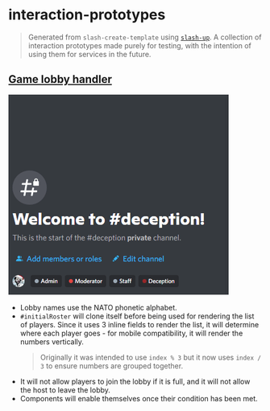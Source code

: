 # interaction-prototypes
> Generated from `slash-create-template` using [`slash-up`](https://github.com/Snazzah/slash-up).
A collection of interaction prototypes made purely for testing, with the intention of using them for services in the future.

## [Game lobby handler](./src/commands/game.ts)

![Lobby interaction demo](./assets/lobby-interaction-demo.gif)

- Lobby names use the NATO phonetic alphabet.
- `#initialRoster` will clone itself before being used for rendering the list of players. Since it uses 3 inline fields to render the list, it will determine where each player goes - for mobile compatibility, it will render the numbers vertically.
  > Originally it was intended to use `index % 3` but it now uses `index / 3` to ensure numbers are grouped together.
- It will not allow players to join the lobby if it is full, and it will not allow the host to leave the lobby.
- Components will enable themselves once their condition has been met.
